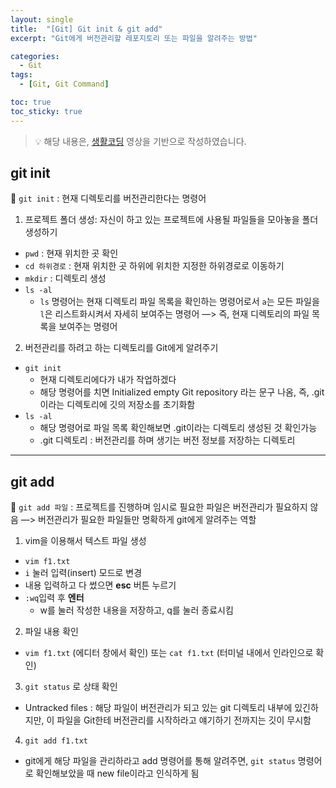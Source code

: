 ```yaml
---
layout: single
title:  "[Git] Git init & git add"
excerpt: "Git에게 버전관리할 레포지토리 또는 파일을 알려주는 방법"

categories:
  - Git
tags:
  - [Git, Git Command]

toc: true
toc_sticky: true
---
```

> 💡 해당 내용은, [생활코딩](https://www.youtube.com/playlist?list=PLuHgQVnccGMA8iwZwrGyNXCGy2LAAsTXk) 영상을 기반으로 작성하였습니다.

## git init

💫 `git init` : 현재 디렉토리를 버전관리한다는 명령어

1. 프로젝트 폴더 생성: 자신이 하고 있는 프로젝트에 사용될 파일들을 모아놓을 폴더 생성하기
- `pwd` : 현재 위치한 곳 확인
- `cd 하위경로` : 현재 위치한 곳 하위에 위치한 지정한 하위경로로 이동하기
- `mkdir` : 디렉토리 생성
- `ls -al`
    - `ls` 명령어는 현재 디렉토리 파일 목록을 확인하는 명령어로서 `a`는 모든 파일을 `l`은 리스트화시켜서 자세히 보여주는 명령어 —> 즉, 현재 디렉토리의 파일 목록을 보여주는 명령어
2. 버전관리를 하려고 하는 디렉토리를 Git에게 알려주기
- `git init`
    - 현재 디렉토리에다가 내가 작업하겠다
    - 해당 명령어를 치면 Initialized empty Git repository 라는 문구 나옴, 즉, .git이라는 디렉토리에 깃의 저장소를 초기화함
- `ls -al`
    - 해당 명령어로 파일 목록 확인해보면 .git이라는 디렉토리 생성된 것 확인가능
    - .git 디렉토리 : 버전관리를 하며 생기는 버전 정보를 저장하는 디렉토리
    

---

## git add

💫 `git add 파일` : 프로젝트를 진행하며 임시로 필요한 파일은 버전관리가 필요하지 않음 —> 버전관리가 필요한 파일들만 명확하게 git에게 알려주는 역할

1. vim을 이용해서 텍스트 파일 생성
- `vim f1.txt`
- `i` 눌러 입력(insert) 모드로 변경
- 내용 입력하고 다 썼으면 **esc** 버튼 누르기
- `:wq`입력 후 **엔터**
    - w를 눌러 작성한 내용을 저장하고, q를 눌러 종료시킴
2. 파일 내용 확인
- `vim f1.txt` (에디터 창에서 확인) 또는 `cat f1.txt` (터미널 내에서 인라인으로 확인)
3. `git status` 로 상태 확인
- Untracked files : 해당 파일이 버전관리가 되고 있는 git 디렉토리 내부에 있긴하지만, 이 파일을 Git한테 버전관리를 시작하라고 얘기하기 전까지는 깃이 무시함
4. `git add f1.txt`
- git에게 해당 파일을 관리하라고 add 명령어를 통해 알려주면, `git status` 명령어로 확인해보았을 때 new file이라고 인식하게 됨
